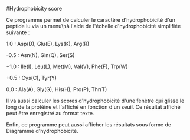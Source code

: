 #Hydrophobicity score

Ce programme permet de calculer le caractère d'hydrophobicité d'un peptide lu via un menu\nà l'aide de l'échelle d'hydrophobicité simplifiée suivante :

1.0 : Asp(D), Glu(E), Lys(K), Arg(R)

-0.5 : Asn(N), Gln(Q), Ser(S)

+1.0 : Ile(I), Leu(L), Met(M), Val(V), Phe(F), Trp(W)

+0.5 : Cys(C), Tyr(Y)

0.0 : Ala(A), Gly(G), His(H), Pro(P), Thr(T)
    
Il va aussi calculer les scores d'hydrophobicité  d'une fenêtre qui glisse le long de la protéine et l'affiché en fonction d'un seuil. 
Ce résultat affiché peut être enregistré au format texte.
    
Enfin, ce programme peut aussi afficher les résultats sous forme de Diagramme d'hydrophobicité.
